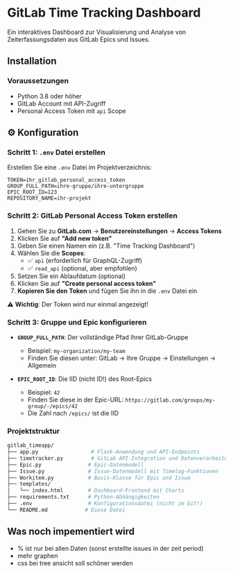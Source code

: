 # GitLab Time Tracking Dashboard

Ein interaktives Dashboard zur Visualisierung und Analyse von Zeiterfassungsdaten aus GitLab Epics und Issues.

## Installation

### Voraussetzungen

- Python 3.8 oder höher
- GitLab Account mit API-Zugriff
- Personal Access Token mit `api` Scope

## ⚙️ Konfiguration

### Schritt 1: `.env` Datei erstellen

Erstellen Sie eine `.env` Datei im Projektverzeichnis:

```env
TOKEN=ihr_gitlab_personal_access_token
GROUP_FULL_PATH=ihre-gruppe/ihre-untergruppe
EPIC_ROOT_ID=123
REPOSITORY_NAME=ihr-projekt
```

### Schritt 2: GitLab Personal Access Token erstellen

1. Gehen Sie zu **GitLab.com** → **Benutzereinstellungen** → **Access Tokens**
2. Klicken Sie auf **"Add new token"**
3. Geben Sie einen Namen ein (z.B. "Time Tracking Dashboard")
4. Wählen Sie die **Scopes**:
   - ✅ `api` (erforderlich für GraphQL-Zugriff)
   - ✅ `read_api` (optional, aber empfohlen)
5. Setzen Sie ein Ablaufdatum (optional)
6. Klicken Sie auf **"Create personal access token"**
7. **Kopieren Sie den Token** und fügen Sie ihn in die `.env` Datei ein

⚠️ **Wichtig**: Der Token wird nur einmal angezeigt!

### Schritt 3: Gruppe und Epic konfigurieren

- **`GROUP_FULL_PATH`**: Der vollständige Pfad Ihrer GitLab-Gruppe
  - Beispiel: `my-organization/my-team`
  - Finden Sie diesen unter: GitLab → Ihre Gruppe → Einstellungen → Allgemein
  
- **`EPIC_ROOT_ID`**: Die IID (nicht ID!) des Root-Epics
  - Beispiel: `42`
  - Finden Sie diese in der Epic-URL: `https://gitlab.com/groups/my-group/-/epics/42`
  - Die Zahl nach `/epics/` ist die IID

### Projektstruktur

```bash
gitlab_timeapp/
├── app.py                 # Flask-Anwendung und API-Endpoints
├── timetracker.py         # GitLab API-Integration und Datenverarbeitung
├── Epic.py               # Epic-Datenmodell
├── Issue.py              # Issue-Datenmodell mit Timelog-Funktionen
├── Workitem.py           # Basis-Klasse für Epic und Issue
├── templates/
│   └── index.html        # Dashboard-Frontend mit Charts
├── requirements.txt      # Python-Abhängigkeiten
├── .env                  # Konfigurationsdatei (nicht im Git!)
└── README.md            # Diese Datei
```

## Was noch impementiert wird

- % ist nur bei allen Daten (sonst erstellte issues in der zeit period)
- mehr graphen
- css bei tree ansicht soll schöner werden
